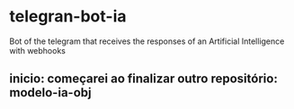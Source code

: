 # telegran-bot-ia
Bot of the telegram that receives the responses of an Artificial Intelligence with webhooks

## inicio: começarei ao finalizar outro repositório: modelo-ia-obj
